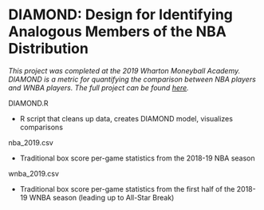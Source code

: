 # DIAMOND: Design for Identifying Analogous Members of the NBA Distribution

*This project was completed at the 2019 Wharton Moneyball Academy. DIAMOND is a metric for quantifying the comparison between NBA players and WNBA players. The full project can be found [here](https://jeremydumalig.com/diamond-identifying-comparable-players-in-the-wnba-and-the-nba/).*

DIAMOND.R
* R script that cleans up data, creates DIAMOND model, visualizes comparisons

nba_2019.csv
* Traditional box score per-game statistics from the 2018-19 NBA season

wnba_2019.csv
* Traditional box score per-game statistics from the first half of the 2018-19 WNBA season (leading up to All-Star Break)
